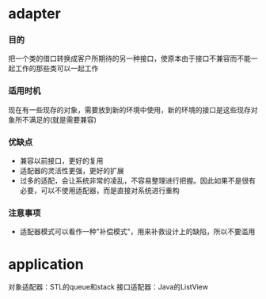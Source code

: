 # adapter
### 目的
把一个类的借口转换成客户所期待的另一种接口，使原本由于接口不兼容而不能一起工作的那些类可以一起工作

### 适用时机
现在有一些现存的对象，需要放到新的环境中使用，新的环境的接口是这些现存对象所不满足的(就是需要兼容)

### 优缺点
- 兼容以前接口，更好的复用
- 适配器的灵活性更强，更好的扩展
- 过多的适配，会让系统非常的凌乱，不容易整理进行把握。因此如果不是很有必要，可以不使用适配器，而是直接对系统进行重构

### 注意事项
- 适配器模式可以看作一种"补偿模式"，用来补救设计上的缺陷，所以不要滥用

# application
对象适配器：STL的queue和stack
接口适配器：Java的ListView
